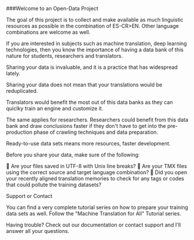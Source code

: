 ###Welcome to an Open-Data Project

The goal of this project is to collect and make available as much linguistic resources as possible in the combination of ES-CR>EN. Other language combinations are welcome as well.

If you are interested in subjects such as machine translation, deep learning technologies, then you know the importance of having a data bank of this nature for students, researchers and translators.

Sharing your data is invaluable, and it is a practice that has widespread lately.

Sharing your data does not mean that your translations would be reduplicated.

Translators would benefit the most out of this data banks as they can quiclky train an engine and customize it.

The same applies for researchers. Researchers could benefit from this data bank and draw conclusions faster if they don't have to get into the pre-production phase of crawling techniques and data preparation.

Ready-to-use data sets means more resources, faster development.

Before you share your data, make sure of the following:

	Are your files saved in UTF-8 with Unix line breaks? 	Are your TMX files using the correct source and target language combination? 	Did you open your recently aligned translation memories to check for any tags or codes that could pollute the training datasets?

Support or Contact

You can find a very complete tutorial series on how to prepare your training data sets as well. Follow the "Machine Translation for All" Tutorial series.

Having trouble? Check out our documentation or contact support and I'll answer all your questions.
